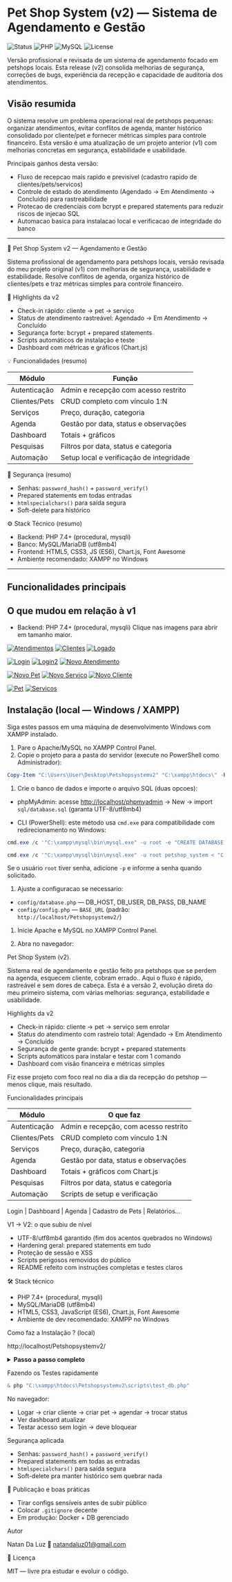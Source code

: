 # Pet Shop System (v2) — Sistema de Agendamento e Gestão

![Status](https://img.shields.io/badge/Status-Completo-success) ![PHP](https://img.shields.io/badge/PHP-7.4%2B-blue) ![MySQL](https://img.shields.io/badge/MySQL-5.7%2B-orange) ![License](https://img.shields.io/badge/License-MIT-green)

Versão profissional e revisada de um sistema de agendamento focado em petshops locais. Esta release (v2) consolida melhorias de segurança, correções de bugs, experiência da recepção e capacidade de auditoria dos atendimentos.

## Visão resumida

O sistema resolve um problema operacional real de petshops pequenas: organizar atendimentos, evitar conflitos de agenda, manter histórico consolidado por cliente/pet e fornecer métricas simples para controle financeiro. Esta versão é uma atualização de um projeto anterior (v1) com melhorias concretas em segurança, estabilidade e usabilidade.

Principais ganhos desta versão:

- Fluxo de recepcao mais rapido e previsivel (cadastro rapido de clientes/pets/servicos)
- Controle de estado do atendimento (Agendado -> Em Atendimento -> Concluido) para rastreabilidade
- Protecao de credenciais com bcrypt e prepared statements para reduzir riscos de injecao SQL
- Automacao basica para instalacao local e verificacao de integridade do banco

---

🐾 Pet Shop System v2 — Agendamento e Gestão

Sistema profissional de agendamento para petshops locais, versão revisada do meu projeto original (v1) com melhorias de segurança, usabilidade e estabilidade. Resolve conflitos de agenda, organiza histórico de clientes/pets e traz métricas simples para controle financeiro.

🚀 Highlights da v2

- Check-in rápido: cliente → pet → serviço
- Status de atendimento rastreável: Agendado → Em Atendimento → Concluído
- Segurança forte: bcrypt + prepared statements
- Scripts automáticos de instalação e teste
- Dashboard com métricas e gráficos (Chart.js)

💡 Funcionalidades (resumo)

| Módulo        | Função                                   |
| ------------- | ---------------------------------------- |
| Autenticação  | Admin e recepção com acesso restrito     |
| Clientes/Pets | CRUD completo com vínculo 1:N            |
| Serviços      | Preço, duração, categoria                |
| Agenda        | Gestão por data, status e observações    |
| Dashboard     | Totais + gráficos                        |
| Pesquisas     | Filtros por data, status e categoria     |
| Automação     | Setup local e verificação de integridade |

🔧 Segurança (resumo)

- Senhas: `password_hash()` + `password_verify()`
- Prepared statements em todas entradas
- `htmlspecialchars()` para saída segura
- Soft-delete para histórico

⚙ Stack Técnico (resumo)

- Backend: PHP 7.4+ (procedural, mysqli)
- Banco: MySQL/MariaDB (utf8mb4)
- Frontend: HTML5, CSS3, JS (ES6), Chart.js, Font Awesome
- Ambiente recomendado: XAMPP no Windows

---

## Funcionalidades principais

## O que mudou em relação à v1

- Backend: PHP 7.4+ (procedural, mysqli)
  Clique nas imagens para abrir em tamanho maior.

[![Atendimentos](https://i.postimg.cc/bSXKVmvF/atendimentos.png)](https://postimg.cc/bSXKVmvF) [![Clientes](https://i.postimg.cc/p5Ngcsd6/Clientes.png)](https://postimg.cc/p5Ngcsd6) [![Logado](https://i.postimg.cc/wRKS4wBr/logado-como-recepcionista.png)](https://postimg.cc/wRKS4wBr)

[![Login](https://i.postimg.cc/64sDbMQF/Login.png)](https://postimg.cc/64sDbMQF) [![Login2](https://i.postimg.cc/8f8qXZC2/Login2.png)](https://postimg.cc/8f8qXZC2) [![Novo Atendimento](https://i.postimg.cc/dZMzN51F/novo-atendimento.png)](https://postimg.cc/dZMzN51F)

[![Novo Pet](https://i.postimg.cc/gL9ftgJm/novo-pet.png)](https://postimg.cc/gL9ftgJm) [![Novo Servico](https://i.postimg.cc/Mfkh39Tz/novo-servico.png)](https://postimg.cc/Mfkh39Tz) [![Novo Cliente](https://i.postimg.cc/n986S3zV/novocliente.png)](https://postimg.cc/n986S3zV)

[![Pet](https://i.postimg.cc/jnVG3M5S/petx.png)](https://postimg.cc/jnVG3M5S) [![Servicos](https://i.postimg.cc/ctqVkFHC/servicos.png)](https://postimg.cc/ctqVkFHC)

## Instalação (local — Windows / XAMPP)

Siga estes passos em uma máquina de desenvolvimento Windows com XAMPP instalado.

1. Pare o Apache/MySQL no XAMPP Control Panel.
1. Copie o projeto para a pasta do servidor (execute no PowerShell como Administrador):

```powershell
Copy-Item "C:\Users\User\Desktop\Petshopsystemv2" "C:\xampp\htdocs\" -Recurse -Force
```

1. Crie o banco de dados e importe o arquivo SQL (duas opcoes):

- phpMyAdmin: acesse [http://localhost/phpmyadmin](http://localhost/phpmyadmin) → New → import `sql/database.sql` (garanta UTF-8/utf8mb4)

- CLI (PowerShell): este método usa `cmd.exe` para compatibilidade com redirecionamento no Windows:

```powershell
cmd.exe /c '"C:\xampp\mysql\bin\mysql.exe" -u root -e "CREATE DATABASE IF NOT EXISTS petshop_system CHARACTER SET utf8mb4 COLLATE utf8mb4_unicode_ci;"'

cmd.exe /c '"C:\xampp\mysql\bin\mysql.exe" -u root petshop_system < "C:\xampp\htdocs\Petshopsystemv2\sql\database.sql"'
```

Se o usuário `root` tiver senha, adicione `-p` e informe a senha quando solicitado.

1. Ajuste a configuracao se necessario:

- `config/database.php` — DB_HOST, DB_USER, DB_PASS, DB_NAME
- `config/config.php` — `BASE_URL` (padrão: `http://localhost/Petshopsystemv2/`)

1. Inicie Apache e MySQL no XAMPP Control Panel.

1. Abra no navegador:



 Pet Shop System (v2).


Sistema real de agendamento e gestão feito pra petshops que se perdem na agenda, esquecem cliente, cobram errado.. Aqui o fluxo é rápido, rastreável e sem dores de cabeça.
Esta é a versão 2, evolução direta do meu primeiro sistema, com várias melhorias: segurança, estabilidade e usabilidade.

 Highlights da v2

- Check-in rápido: cliente → pet → serviço sem enrolar
- Status do atendimento com rastreio total: Agendado → Em Atendimento → Concluído
- Segurança de gente grande: bcrypt + prepared statements
- Scripts automáticos para instalar e testar com 1 comando
- Dashboard com visão financeira e métricas simples

Fiz esse projeto com foco real no dia a dia da recepção do petshop — menos clique, mais resultado.

 Funcionalidades principais

| Módulo | O que faz |
|---|---|
| Autenticação | Admin e recepção, com acesso restrito |
| Clientes/Pets | CRUD completo com vínculo 1:N |
| Serviços | Preço, duração, categoria |
| Agenda | Gestão por data, status e observações |
| Dashboard | Totais + gráficos com Chart.js |
| Pesquisas | Filtros por data, status e categoria |
| Automação | Scripts de setup e verificação |

Login | Dashboard | Agenda | Cadastro de Pets | Relatórios…

 V1 → V2: o que subiu de nível

- UTF-8/utf8mb4 garantido (fim dos acentos quebrados no Windows)
- Hardening geral: prepared statements em tudo
- Proteção de sessão e XSS
- Scripts perigosos removidos do público
- README refeito com instruções completas e testes claros

🛠️ Stack técnico

- PHP 7.4+ (procedural, mysqli)
- MySQL/MariaDB (utf8mb4)
- HTML5, CSS3, JavaScript (ES6), Chart.js, Font Awesome
- Ambiente de dev recomendado: XAMPP no Windows

Como faz a Instalação ? (local)

http://localhost/Petshopsystemv2/

<details>
  <summary><strong>Passo a passo completo</strong></summary>

1. Pare serviços no XAMPP

1. Copie o projeto pra htdocs:

```powershell
Copy-Item "C:\Users\User\Desktop\Petshopsystemv2" "C:\xampp\htdocs\" -Recurse -Force
```

1. Crie o banco e importe o SQL via phpMyAdmin ou CLI:

```powershell
cmd.exe /c '"C:\xampp\mysql\bin\mysql.exe" -u root petshop_system < "C:\xampp\htdocs\Petshopsystemv2\sql\database.sql"'
```

1. Ajuste `config/database.php` e `config/config.php`

1. Inicie Apache e MySQL

1. Acesse o link do início

</details>

Fazendo os Testes rapidamente

```powershell
& php "C:\xampp\htdocs\Petshopsystemv2\scripts\test_db.php"
```

No navegador:

- Logar → criar cliente → criar pet → agendar → trocar status
- Ver dashboard atualizar
- Testar acesso sem login → deve bloquear

 Segurança aplicada

- Senhas: `password_hash()` + `password_verify()`
- Prepared statements em todas as entradas
- `htmlspecialchars()` para saída segura
- Soft-delete pra manter histórico sem quebrar nada

🔧 Publicação e boas práticas

- Tirar configs sensíveis antes de subir público
- Colocar `.gitignore` decente
- Em produção: Docker + DB gerenciado

 Autor

Natan Da Luz
📧 [natandaluz01@gmail.com](mailto:natandaluz01@gmail.com)

📄 Licença

MIT — livre pra estudar e evoluir o código.
````
